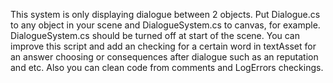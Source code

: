 This system is only displaying dialogue between 2 objects.
Put Dialogue.cs to any object in your scene and DialogueSystem.cs to canvas, for example.
DialogueSystem.cs should be turned off at start of the scene.
You can improve this script and add an checking for a certain word in textAsset for an answer choosing or consequences after dialogue such
as an reputation and etc.
Also you can clean code from comments and LogErrors checkings.
